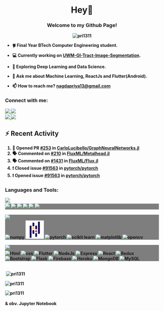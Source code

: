 <h1 align="center">Hey👋</h1>
<h3 align="center"><b>Welcome to my Github Page!</></h3>
<p align="center"> <img src="https://komarev.com/ghpvc/?username=pri1311&label=Profile%20views&color=0e75b6&style=flat" alt="pri1311" /> </p>
  

- 🍀 Final Year BTech Computer Engineering student.<br/>  
	
- 💻 Currently working on [UWM-GI-Tract-Image-Segmentation](https://github.com/pri1311/UWM-GI-Tract-Image-Segmentation).<br/>

- 🌱  Exploring **Deep Learning** and **Data Science**.<br/>

- 💬 Ask me about Machine Learning, ReactJs and Flutter(Android).<br/>

- 📫 How to reach me? **nagdapriya13@gmail.com**<br/>

  
<h3 align="left">Connect with me:</h3>
<div >
	<div>
	  <a href="https://twitter.com/priYaarr" target="blank">
	    <img src='https://img.shields.io/badge/Twitter-Connect-1DA1F2?style=for-the-badge&logo=twitter'/>
	  </a>
	   <a href="https://linkedin.com/in/priya-nagda" target="blank">
	    <img src='https://img.shields.io/badge/Linkedin-Connect-0A66C2?style=for-the-badge&logo=linkedin'/>
	  </a>
	</div>
	<div>
	  <a href="https://kaggle.com/priyanagda" target="blank">
	    <img src='https://img.shields.io/badge/Kaggle-Competitions%20Contributor-20beff?style=for-the-badge&logo=kaggle'/>
	  </a>
    <a href="https://priyanagda.in/" target="blank">
      <img src='https://img.shields.io/badge/Portfolio-Priya%20Nagda%20-blue?style=for-the-badge'/>
    </a>
	</div>
</div>


## ⚡ Recent Activity
<!--START_SECTION:activity-->
1. 💪 Opened PR [#253](https://github.com/CarloLucibello/GraphNeuralNetworks.jl/pull/253) in [CarloLucibello/GraphNeuralNetworks.jl](https://github.com/CarloLucibello/GraphNeuralNetworks.jl)
2. 🗣 Commented on [#210](https://github.com/FluxML/Metalhead.jl/issues/210) in [FluxML/Metalhead.jl](https://github.com/FluxML/Metalhead.jl)
3. 🗣 Commented on [#1431](https://github.com/FluxML/Flux.jl/issues/1431) in [FluxML/Flux.jl](https://github.com/FluxML/Flux.jl)
4. ❗️ Closed issue [#91563](https://github.com/pytorch/pytorch/issues/91563) in [pytorch/pytorch](https://github.com/pytorch/pytorch)
5. ❗️ Opened issue [#91563](https://github.com/pytorch/pytorch/issues/91563) in [pytorch/pytorch](https://github.com/pytorch/pytorch)
<!--END_SECTION:activity-->


  
<h3 align="left">Languages and Tools:</h3>
<div  >
	<div  >
	<img src='https://img.shields.io/badge/Programming%20Language-696969?style=for-the-badge'/>
	<br/>
		<div style='background-color:#00000080;' >
		<img width='60' src='https://github.com/yurijserrano/Github-Profile-Readme-Logos/blob/master/programming%20languages/c++.svg' />
		<img width='60' src='https://github.com/yurijserrano/Github-Profile-Readme-Logos/blob/master/programming%20languages/c.svg' />
		<img width='60' src='https://github.com/yurijserrano/Github-Profile-Readme-Logos/blob/master/programming%20languages/python.svg' />
		<img width='60' src='https://github.com/yurijserrano/Github-Profile-Readme-Logos/blob/master/programming%20languages/javascript.svg' />
		<img width='60' src='https://github.com/yurijserrano/Github-Profile-Readme-Logos/blob/master/programming%20languages/typescript.svg' />
  	<img width='60' src='https://github.com/yurijserrano/Github-Profile-Readme-Logos/blob/master/programming%20languages/dart.svg' />
		</div>
</div>
<br/>
  <div style='background-color:#00000080;' >
	<img src='https://img.shields.io/badge/Machine%20Learning-696969?style=for-the-badge&logo=Probot' />
		<br/>
	<div>
		<img width="60" src="https://www.vectorlogo.zone/logos/numpy/numpy-icon.svg" alt="numpy" /> 
		<img width="60" src="https://raw.githubusercontent.com/devicons/devicon/2ae2a900d2f041da66e950e4d48052658d850630/icons/pandas/pandas-original.svg" alt="pandas" /> 
    <img width="60" src="https://www.vectorlogo.zone/logos/pytorch/pytorch-icon.svg" alt="pytorch" /> 
		<img width="60" src="https://upload.wikimedia.org/wikipedia/commons/0/05/Scikit_learn_logo_small.svg" alt="scikit learn" /> 
		<img width="60" src="https://raw.githubusercontent.com/gilbarbara/logos/101422a2467fd45d5ba0f1da6f199c84236d0ec3/logos/matplotlib-icon.svg" alt="matplotlib" /> 
		<img width="60" src="https://www.vectorlogo.zone/logos/opencv/opencv-icon.svg" alt="opencv" /> 
   </div>
</div>
  <br/>
		<div style='background-color:#00000080;' >
	<img src='https://img.shields.io/badge/Full%20Stack%20Development-696969?style=for-the-badge&logo=Weblate' />
		<br/>
	<div>
		<img src="https://github.com/yurijserrano/Github-Profile-Readme-Logos/blob/master/others/html.svg" alt="Html" width="60"/> 
		<img src="https://github.com/yurijserrano/Github-Profile-Readme-Logos/blob/master/others/css.svg" alt="css" width="60" /> 
    <img height="50" src="https://dt-cdn.net/hub/logo_flutter_1080px_clr_J6ztlt7.svg" alt="Flutter" /> 
	<img width="60" src="https://github.com/yurijserrano/Github-Profile-Readme-Logos/blob/master/frameworks/nodejs.svg" alt="NodeJs" /> 
       <img width="60" src="https://www.vectorlogo.zone/logos/expressjs/expressjs-icon.svg" alt="Express" /> 
	<img width="60" src="https://github.com/yurijserrano/Github-Profile-Readme-Logos/blob/master/frameworks/react.svg" alt="React" /> 
	<img width="60" src="https://github.com/yurijserrano/Github-Profile-Readme-Logos/blob/master/frameworks/redux.svg" alt="Redux" /> 
<img width="60" src="https://github.com/yurijserrano/Github-Profile-Readme-Logos/blob/master/frameworks/boostrap.svg" alt="Bootstrap" /> 
<img width="60" src="https://github.com/yurijserrano/Github-Profile-Readme-Logos/blob/master/frameworks/flask.svg" alt="Flask" /> 
<img width="60" src="https://github.com/yurijserrano/Github-Profile-Readme-Logos/blob/master/cloud/firebase.svg" alt="Firebase" /> 
<img width="60" src="https://github.com/yurijserrano/Github-Profile-Readme-Logos/blob/master/cloud/heroku.svg" alt="Heroku" /> 
  <img width="60" src="https://github.com/yurijserrano/Github-Profile-Readme-Logos/blob/master/databases/mongodb.svg" alt="MongoDB" /> 
    <img width="60" src="https://github.com/yurijserrano/Github-Profile-Readme-Logos/blob/master/databases/mysql.svg" alt="MySQL" /> 
   </div>
   </div>
</div>
<br/>

</div>


<div>
	<p>&nbsp;<img align="center" src="https://github-readme-stats.vercel.app/api?username=pri1311&hide=prs,issues&count_private=true&show_icons=true&locale=en" alt="pri1311" /></p>
	<p><img align="center" src="https://github-readme-streak-stats.herokuapp.com/?user=pri1311&" alt="pri1311" /></p>
  <p><img align="left" src="https://github-readme-stats.vercel.app/api/top-langs?username=pri1311&show_icons=true&locale=en&layout=compact&hide=Jupyter%20Notebook,HTML,CSS,EJS" alt="pri1311" /></p>
</div>
<br/>
<br/>
& obv. Jupyter Notebook
  
